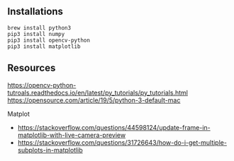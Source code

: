 ## Installations

```
brew install python3
pip3 install numpy
pip3 install opencv-python
pip3 install matplotlib
```

## Resources

https://opencv-python-tutroals.readthedocs.io/en/latest/py_tutorials/py_tutorials.html
https://opensource.com/article/19/5/python-3-default-mac

Matplot
- https://stackoverflow.com/questions/44598124/update-frame-in-matplotlib-with-live-camera-preview
- https://stackoverflow.com/questions/31726643/how-do-i-get-multiple-subplots-in-matplotlib
